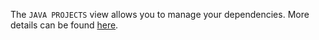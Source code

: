
The `JAVA PROJECTS` view allows you to manage your dependencies. More details can be found [here](https://github.com/microsoft/vscode-java-dependency#manage-dependencies).

